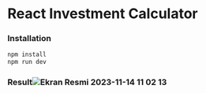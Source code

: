 # React Investment Calculator

### Installation

```bash
npm install
npm run dev
```

### Result![Ekran Resmi 2023-11-14 11 02 13](https://github.com/esatgozcu/React-Investment-Calculator/assets/35576161/4bc20144-f5fe-461f-9acc-28afb3d65d1d)
